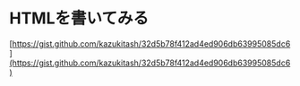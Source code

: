 # HTMLを書いてみる

[https://gist.github.com/kazukitash/32d5b78f412ad4ed906db63995085dc6](https://gist.github.com/kazukitash/32d5b78f412ad4ed906db63995085dc6)

